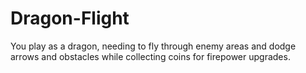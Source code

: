 # Dragon-Flight
You play as a dragon, needing to fly through enemy areas and dodge arrows and obstacles while collecting coins for firepower upgrades.
